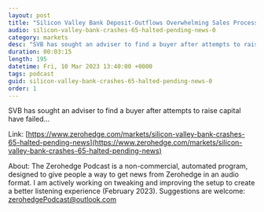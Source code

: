 ```yaml
---
layout: post
title: "Silicon Valley Bank Deposit-Outflows Overwhelming Sales Process, Yellen &quot;Monitoring A Few Banks&quot;"
audio: silicon-valley-bank-crashes-65-halted-pending-news-0
category: markets
desc: "SVB has sought an adviser to find a buyer after attempts to raise capital have failed..."
duration: 00:03:15
length: 195
datetime: Fri, 10 Mar 2023 13:40:00 +0000
tags: podcast
guid: silicon-valley-bank-crashes-65-halted-pending-news-0
order: 1
---
```

SVB has sought an adviser to find a buyer after attempts to raise capital have failed...

Link: [https://www.zerohedge.com/markets/silicon-valley-bank-crashes-65-halted-pending-news](https://www.zerohedge.com/markets/silicon-valley-bank-crashes-65-halted-pending-news)

About: The Zerohedge Podcast is a non-commercial, automated program, designed to give people a way to get news from Zerohedge in an audio format.  I am actively working on tweaking and improving the setup to create a better listening experience (February 2023).  Suggestions are welcome: [zerohedgePodcast@outlook.com](mailto:zerohedgePodcast@outlook.com)